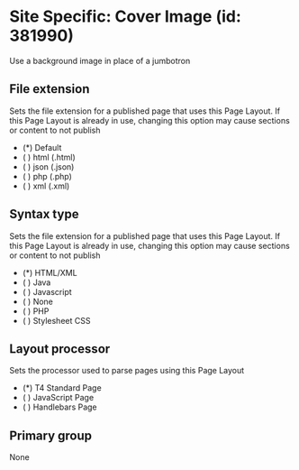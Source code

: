 # Site Specific: Cover Image (id: 381990)

Use a background image in place of a jumbotron

## File extension

Sets the file extension for a published page that uses this Page Layout. If this Page Layout is already in use, changing this option may cause sections or content to not publish

- (*) Default
- ( ) html (.html)
- ( ) json (.json)
- ( ) php (.php)
- ( ) xml (.xml)

## Syntax type

Sets the file extension for a published page that uses this Page Layout. If this Page Layout is already in use, changing this option may cause sections or content to not publish

- (*) HTML/XML
- ( ) Java
- ( ) Javascript
- ( ) None
- ( ) PHP
- ( ) Stylesheet CSS

## Layout processor

Sets the processor used to parse pages using this Page Layout

- (*) T4 Standard Page
- ( ) JavaScript Page
- ( ) Handlebars Page

## Primary group

None
